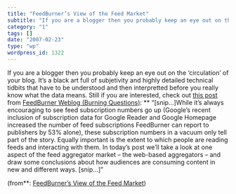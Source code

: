 ```yaml
---
title: "FeedBurner’s View of the Feed Market"
subtitle: "If you are a blogger then you probably keep an eye out on the ‘circulation’ of your blog. It’s a bla..."
category: "1"
tags: []
date: "2007-02-23"
type: "wp"
wordpress_id: 1322
---
```

If you are a blogger then you probably keep an eye out on the ‘circulation’ of your blog. It’s a black art full of subjetivity and highly detailed technical tidbits that have to be understood and then interpretted before you really know what the data means. Still if you are interested, check out [this post](http://feeds.feedburner.com/%7Er/BurnThisRSS2/%7E3/94307599/feedburners_view_of_the_feed_m.php) from [FeedBurner Weblog (Burning Questions)](http://blogs.feedburner.com/feedburner/): 
** “[snip…]While it’s always encouraging to see feed subscription numbers go up (Google’s recent inclusion of subscription data for Google Reader and Google Homepage increased the number of feed subscriptions FeedBurner can report to publishers by 53% alone), these subscription numbers in a vacuum only tell part of the story. Equally important is the extent to which people are reading feeds and interacting with them. In today’s post we’ll take a look at one aspect of the feed aggregator market – the web-based aggregators – and draw some conclusions about how audiences are consuming content in new and different ways. [snip…]”

 (from**: [FeedBurner’s View of the Feed Market](http://feeds.feedburner.com/%7Er/BurnThisRSS2/%7E3/94307599/feedburners_view_of_the_feed_m.php))